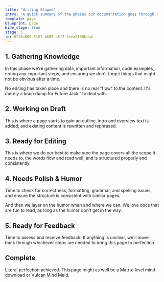 ```yaml
---
title: 'Writing Stages'
intro: 'A quick summary of the phases our documentation goes through.'
template: page
blueprint: page
hide_stage: true
stage: 5
id: 6216a669-5103-4665-a5f7-2eea2f08bcb4
---
```

## 1. Gathering Knowledge

In this phase we're gathering data, important information, code examples, noting any important steps, and ensuring we don't forget things that might not be obvious after a time.

No editing has taken place and there is no real "flow" to the content. It's merely a brain dump for Future Jack™ to deal with.

## 2. Working on Draft

This is where a page starts to gain an outline, intro and overview text is added, and existing content is rewritten and rephrased.

## 3. Ready for Editing

This is where we do our best to make sure the page covers all the scope it needs to, the words flow and read well, and is structured properly and consistently.

## 4. Needs Polish & Humor

Time to check for correctness, formatting, grammar, and spelling issues, and ensure the structure is consistent with similar pages.

And then we layer on the humor when and where we can. We love docs that are fun to read, as long as the humor don't get in the way.

## 5. Ready for Feedback

Time to assess and receive feedback. If anything is unclear, we'll move back through whichever steps are needed to bring this page to perfection.

## Complete

Literal perfection achieved. This page might as well be a Matrix-level mind-download or Vulcan Mind Meld.
